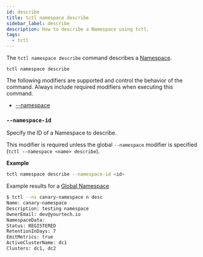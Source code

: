 ```yaml
---
id: describe
title: tctl namespace describe
sidebar_label: describe
description: How to describe a Namespace using tctl.
tags:
  - tctl
---
```


The `tctl namespace describe` command describes a [Namespace](/namespaces).

`tctl namespace describe`

The following modifiers are supported and control the behavior of the command.
Always include required modifiers when executing this command.

- [--namespace](/tctl-next/modifiers#--namespace)

### `--namespace-id`

Specify the ID of a Namespace to describe.

This modifier is required unless the global `--namespace` modifier is specified (`tctl --namespace <name> describe`).

**Example**

```bash
tctl namespace describe --namespace-id <id>
```

Example results for a [Global Namespace](/namespaces/#global-namespaces)

```bash
$ tctl --ns canary-namespace n desc
Name: canary-namespace
Description: testing namespace
OwnerEmail: dev@yourtech.io
NamespaceData:
Status: REGISTERED
RetentionInDays: 7
EmitMetrics: true
ActiveClusterName: dc1
Clusters: dc1, dc2
```
